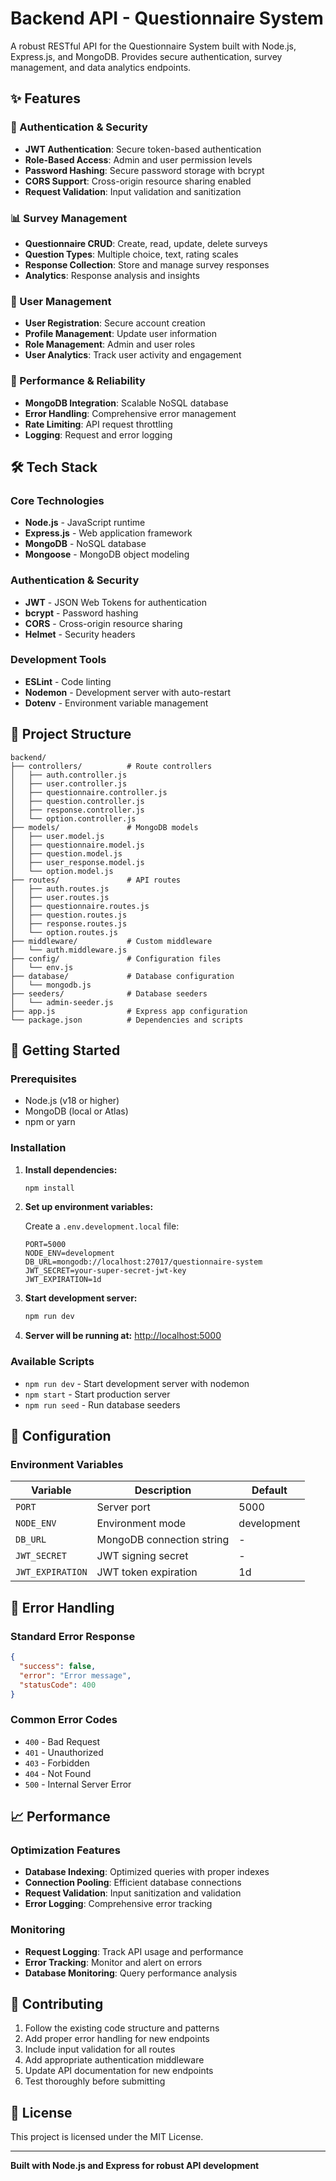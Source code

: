 # Backend API - Questionnaire System

A robust RESTful API for the Questionnaire System built with Node.js, Express.js, and MongoDB. Provides secure authentication, survey management, and data analytics endpoints.

## ✨ Features

### 🔐 Authentication & Security
- **JWT Authentication**: Secure token-based authentication
- **Role-Based Access**: Admin and user permission levels
- **Password Hashing**: Secure password storage with bcrypt
- **CORS Support**: Cross-origin resource sharing enabled
- **Request Validation**: Input validation and sanitization

### 📊 Survey Management
- **Questionnaire CRUD**: Create, read, update, delete surveys
- **Question Types**: Multiple choice, text, rating scales
- **Response Collection**: Store and manage survey responses
- **Analytics**: Response analysis and insights

### 👥 User Management
- **User Registration**: Secure account creation
- **Profile Management**: Update user information
- **Role Management**: Admin and user roles
- **User Analytics**: Track user activity and engagement

### 🚀 Performance & Reliability
- **MongoDB Integration**: Scalable NoSQL database
- **Error Handling**: Comprehensive error management
- **Rate Limiting**: API request throttling
- **Logging**: Request and error logging

## 🛠️ Tech Stack

### Core Technologies
- **Node.js** - JavaScript runtime
- **Express.js** - Web application framework
- **MongoDB** - NoSQL database
- **Mongoose** - MongoDB object modeling

### Authentication & Security
- **JWT** - JSON Web Tokens for authentication
- **bcrypt** - Password hashing
- **CORS** - Cross-origin resource sharing
- **Helmet** - Security headers

### Development Tools
- **ESLint** - Code linting
- **Nodemon** - Development server with auto-restart
- **Dotenv** - Environment variable management

## 📁 Project Structure

```
backend/
├── controllers/          # Route controllers
│   ├── auth.controller.js
│   ├── user.controller.js
│   ├── questionnaire.controller.js
│   ├── question.controller.js
│   ├── response.controller.js
│   └── option.controller.js
├── models/               # MongoDB models
│   ├── user.model.js
│   ├── questionnaire.model.js
│   ├── question.model.js
│   ├── user_response.model.js
│   └── option.model.js
├── routes/               # API routes
│   ├── auth.routes.js
│   ├── user.routes.js
│   ├── questionnaire.routes.js
│   ├── question.routes.js
│   ├── response.routes.js
│   └── option.routes.js
├── middleware/           # Custom middleware
│   └── auth.middleware.js
├── config/               # Configuration files
│   └── env.js
├── database/             # Database configuration
│   └── mongodb.js
├── seeders/              # Database seeders
│   └── admin-seeder.js
├── app.js                # Express app configuration
└── package.json          # Dependencies and scripts
```

## 🚀 Getting Started

### Prerequisites
- Node.js (v18 or higher)
- MongoDB (local or Atlas)
- npm or yarn

### Installation

1. **Install dependencies:**
   ```bash
   npm install
   ```

2. **Set up environment variables:**
   
   Create a `.env.development.local` file:
   ```env
   PORT=5000
   NODE_ENV=development
   DB_URL=mongodb://localhost:27017/questionnaire-system
   JWT_SECRET=your-super-secret-jwt-key
   JWT_EXPIRATION=1d
   ```

3. **Start development server:**
   ```bash
   npm run dev
   ```

4. **Server will be running at:**
   [http://localhost:5000](http://localhost:5000)

### Available Scripts

- `npm run dev` - Start development server with nodemon
- `npm start` - Start production server
- `npm run seed` - Run database seeders

## 🔧 Configuration

### Environment Variables

| Variable | Description | Default |
|----------|-------------|---------|
| `PORT` | Server port | 5000 |
| `NODE_ENV` | Environment mode | development |
| `DB_URL` | MongoDB connection string | - |
| `JWT_SECRET` | JWT signing secret | - |
| `JWT_EXPIRATION` | JWT token expiration | 1d |

## 🚨 Error Handling

### Standard Error Response
```json
{
  "success": false,
  "error": "Error message",
  "statusCode": 400
}
```

### Common Error Codes
- `400` - Bad Request
- `401` - Unauthorized
- `403` - Forbidden
- `404` - Not Found
- `500` - Internal Server Error

## 📈 Performance

### Optimization Features
- **Database Indexing**: Optimized queries with proper indexes
- **Connection Pooling**: Efficient database connections
- **Request Validation**: Input sanitization and validation
- **Error Logging**: Comprehensive error tracking

### Monitoring
- **Request Logging**: Track API usage and performance
- **Error Tracking**: Monitor and alert on errors
- **Database Monitoring**: Query performance analysis

## 🤝 Contributing

1. Follow the existing code structure and patterns
2. Add proper error handling for new endpoints
3. Include input validation for all routes
4. Add appropriate authentication middleware
5. Update API documentation for new endpoints
6. Test thoroughly before submitting

## 📄 License

This project is licensed under the MIT License.

---

**Built with Node.js and Express for robust API development**
